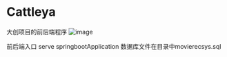 # Cattleya
大创项目的前后端程序
![image](https://user-images.githubusercontent.com/76391553/189371556-c35f3dba-5bab-411b-8f06-109d4350752a.png)


前后端入口
serve
springbootApplication
数据库文件在目录中movierecsys.sql
